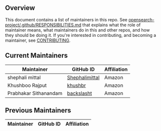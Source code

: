 ## Overview

This document contains a list of maintainers in this repo. See [opensearch-project/.github/RESPONSIBILITIES.md](https://github.com/opensearch-project/.github/blob/main/RESPONSIBILITIES.md#maintainer-responsibilities) that explains what the role of maintainer means, what maintainers do in this and other repos, and how they should be doing it. If you're interested in contributing, and becoming a maintainer, see [CONTRIBUTING](CONTRIBUTING.md).

## Current Maintainers

| Maintainer               | GitHub ID                                             | Affiliation |
|--------------------------|-------------------------------------------------------| ----------- |
| shephali mittal          | [Shephalimittal](https://github.com/Shephalimittal/)  | Amazon      |
| Khushboo Rajput          | [khushbr](https://github.com/khushbr)                 | Amazon      |
| Prabhakar Sithanandam    | [backslasht](https://github.com/backslasht)           | Amazon      |


## Previous Maintainers

| Maintainer      | GitHub ID                                   | Affiliation |
|-----------------|---------------------------------------------|-------------|
